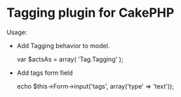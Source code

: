 # Tagging plugin for CakePHP

Usage: 

- Add Tagging behavior to model.

    var $actsAs = array(
        'Tag.Tagging'
    );

- Add tags form field

    echo $this->Form->input('tags', array('type' => 'text'));
